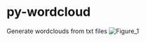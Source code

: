 # py-wordcloud
Generate wordclouds from txt files
![Figure_1](https://user-images.githubusercontent.com/62355596/180893071-7a3b944f-5e7f-4ef2-b1e0-1de3ef1a3429.png)
